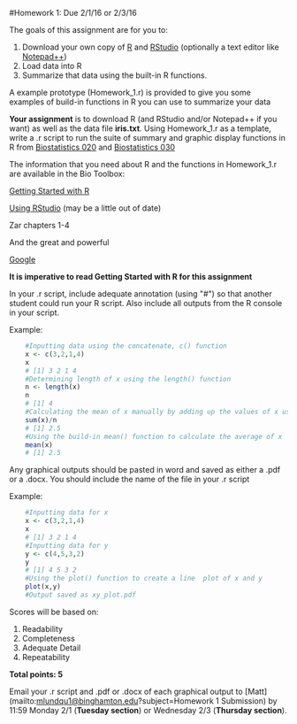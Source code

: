 #Homework 1: Due 2/1/16 or 2/3/16

The goals of this assignment are for you to:

1. Download your own copy of [R](https://www.r-project.org) and [RStudio](http://www.rstudio.com) (optionally a text editor like [Notepad++](https://notepad-plus-plus.org/))
2. Load data into R
3. Summarize that data using the built-in R functions.

A example prototype (Homework_1.r) is provided to give you some examples of build-in functions in R you can use to summarize your data

**Your assignment** is to download R (and RStudio and/or Notepad++ if you want) as well as the data file **iris.txt**. Using Homework_1.r as a template, write a .r script to run the suite of summary and graphic display functions in R from [Biostatistics 020](http://biotoolbox.binghamton.edu/Biostatistics/2014%20Biostatistics%20Zar/Biostatistics%20Worksheets%20pdf/020-2010%20Biostatistics.pdf) and [Biostatistics 030](http://biotoolbox.binghamton.edu/Biostatistics/2014%20Biostatistics%20Zar/Biostatistics%20Worksheets%20pdf/030-2010%20Biostatistics.pdf)

The information that you need about R and the functions in Homework_1.r are available in the Bio Toolbox:

[Getting Started with R](http://biotoolbox.binghamton.edu/Preliminaries/Getting%20Started%20with%20R.pdf)

[Using RStudio](http://biotoolbox.binghamton.edu/Preliminaries/RSTUDIO%20SUMMARY.pdf) (may be a little out of date)

Zar chapters 1-4

And the great and powerful

[Google](http://www.google.com)

**It is imperative to read Getting Started with R for this assignment**

In your .r script, include adequate annotation (using "#") so that another student could run your R script. Also include all outputs from the R console in your script. 

Example:
```r
    #Inputting data using the concatenate, c() function
    x <- c(3,2,1,4)
    x
    # [1] 3 2 1 4
    #Determining length of x using the length() function
    n <- length(x)
    n
    # [1] 4
    #Calculating the mean of x manually by adding up the values of x using the sum() function
    sum(x)/n
    # [1] 2.5
    #Using the build-in mean() function to calculate the average of x
    mean(x)
    # [1] 2.5
```
Any graphical outputs should be pasted in word and saved as either a .pdf or a .docx. You should include the name of the file in your .r script 

Example:
```r    
    #Inputting data for x
    x <- c(3,2,1,4)
    x
    # [1] 3 2 1 4
    #Inputting data for y
    y <- c(4,5,3,2)
    y
    # [1] 4 5 3 2
    #Using the plot() function to create a line  plot of x and y
    plot(x,y)
    #Output saved as xy_plot.pdf
```
Scores will be based on:

1. Readability
2. Completeness
3. Adequate Detail
4. Repeatability

**Total points: 5**

Email your .r script and .pdf or .docx of each graphical output to [Matt](mailto:mlundqu1@binghamton.edu?subject=Homework 1 Submission) by 11:59 Monday 2/1 (**Tuesday section**) or Wednesday 2/3 (**Thursday section**).
